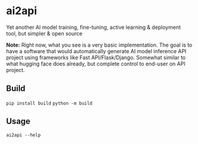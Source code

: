 # ai2api
Yet another AI model training, fine-tuning, active learning &amp; deployment tool, but simpler &amp; open source

**Note:** Right now, what you see is a very basic implementation. The goal is to have a software that would automatically generate AI model inference API project using frameworks like Fast API/Flask/Django. Somewhat similar to what hugging face does already, but complete control to end-user on API project.

## Build
`pip install build`
`python -m build`

## Usage
`ai2api --help`
